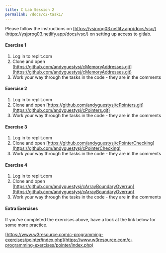 ```yaml
---
title: C Lab Session 2
permalink: /docs/c2-task1/
---
```


Please follow the instructions on [https://ysjprog03.netlify.app/docs/vsc/](https://ysjprog03.netlify.app/docs/vsc/) on setting up access to gitlab.  

#### Exercise 1 

1. Log in to replit.com
2. Clone and open [https://github.com/andyguestysj/cMemoryAddresses.git](https://github.com/andyguestysj/cMemoryAddresses.git)
3. Work your way through the tasks in the code - they are in the comments

#### Exercise 2 

1. Log in to replit.com
2. Clone and open [https://github.com/andyguestysj/cPointers.git](https://github.com/andyguestysj/cPointers.git)
3. Work your way through the tasks in the code - they are in the comments

#### Exercise 3

1. Log in to replit.com
2. Clone and open [https://github.com/andyguestysj/cPointerChecking](https://github.com/andyguestysj/cPointerChecking)
3. Work your way through the tasks in the code - they are in the comments

#### Exercise 4 

1. Log in to replit.com
2. Clone and open [https://github.com/andyguestysj/cArrayBoundaryOverrun](https://github.com/andyguestysj/cArrayBoundaryOverrun)
3. Work your way through the tasks in the code - they are in the comments

#### Extra Exercises

If you've completed the exercises above, have a look at the link below for some more practice.  

[https://www.w3resource.com/c-programming-exercises/pointer/index.php](https://www.w3resource.com/c-programming-exercises/pointer/index.php)  
